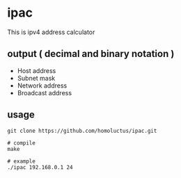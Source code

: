 # ipac
This is ipv4 address calculator

## output ( decimal and binary notation )
- Host address
- Subnet mask
- Network address
- Broadcast address

## usage
```
git clone https://github.com/homoluctus/ipac.git

# compile
make

# example
./ipac 192.168.0.1 24
```
